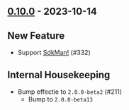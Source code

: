 ## [0.10.0](https://github.com/kevin-lee/jdk-sym-link/issues?utf8=%E2%9C%93&q=is%3Aissue+is%3Aclosed+milestone%3Amilestone14) - 2023-10-14

## New Feature
* Support [SdkMan!](https://sdkman.io) (#332)

## Internal Housekeeping
* Bump effectie to `2.0.0-beta2` (#211)
  * Bump to `2.0.0-beta13`

